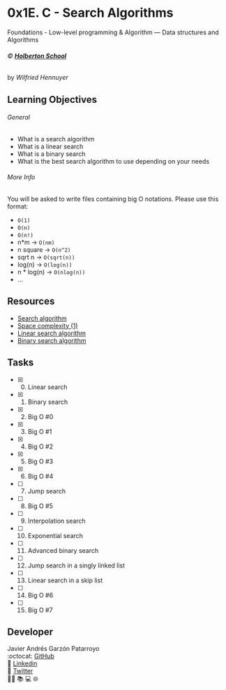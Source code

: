 # 0x1E. C - Search Algorithms
Foundations - Low-level programming & Algorithm ― Data structures and Algorithms

###### :copyright: **[Holberton School](https://www.holbertonschool.com/)**
by _Wilfried Hennuyer_

## Learning Objectives
###### General
* What is a search algorithm
* What is a linear search
* What is a binary search
* What is the best search algorithm to use depending on your needs
###### More Info
You will be asked to write files containing big O notations. Please use this format:
* ```O(1)```
* ```O(n)```
* ```O(n!)```
* n*m -> ```O(nm)```
* n square -> ```O(n^2)```
* sqrt n -> ```O(sqrt(n))```
* log(n) -> ```O(log(n))```
* n * log(n) -> ```O(nlog(n))```
* …

## Resources
* [Search algorithm](https://en.wikipedia.org/wiki/Search_algorithm)
* [Space complexity (1)](https://www.geeksforgeeks.org/g-fact-86/)
* [Linear search algorithm](https://en.wikipedia.org/wiki/Linear_search)
* [Binary search algorithm](https://en.wikipedia.org/wiki/Binary_search_algorithm)

## Tasks
* [x] 0. Linear search
* [x] 1. Binary search
* [x] 2. Big O #0
* [x] 3. Big O #1
* [x] 4. Big O #2
* [x] 5. Big O #3
* [x] 6. Big O #4
* [ ] 7. Jump search
* [ ] 8. Big O #5
* [ ] 9. Interpolation search
* [ ] 10. Exponential search
* [ ] 11. Advanced binary search
* [ ] 12. Jump search in a singly linked list
* [ ] 13. Linear search in a skip list
* [ ] 14. Big O #6
* [ ] 15. Big O #7

## Developer
Javier Andrés Garzón Patarroyo  
:octocat: [GitHub](https://github.com/javierandresgp/)  
:link: [Linkedin](https://www.linkedin.com/in/javierandresgp/)  
:link: [Twitter](https://twitter.com/javierandresgp0)  
:man_technologist: :books: :computer: :globe_with_meridians:
